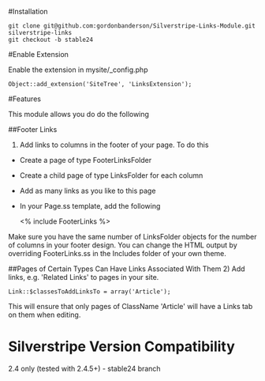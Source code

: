 

#Installation

	git clone git@github.com:gordonbanderson/Silverstripe-Links-Module.git silverstripe-links
	git checkout -b stable24

#Enable Extension

Enable the extension in mysite/_config.php

	Object::add_extension('SiteTree', 'LinksExtension');


#Features

This module allows you do do the following


##Footer Links
1) Add links to columns in the footer of your page.  To do this

* Create a page of type FooterLinksFolder
* Create a child page of type LinksFolder for each column
* Add as many links as you like to this page
* In your Page.ss template, add the following

    <% include FooterLinks %>

Make sure you have the same number of LinksFolder objects for the number of columns in your footer design.  You can change the HTML output by overriding FooterLinks.ss in the Includes folder of your own theme.


##Pages of Certain Types Can Have Links Associated With Them
2) Add links, e.g. 'Related Links' to pages in your site.

	Link::$classesToAddLinksTo = array('Article');

This will ensure that only pages of ClassName 'Article' will have a Links tab on them when editing.

# Silverstripe Version Compatibility
2.4 only (tested with 2.4.5+) - stable24 branch